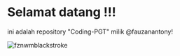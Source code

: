 # Selamat datang !!!

ini adalah repository "Coding-PGT" milik @fauzanantony!

![fznwmblackstroke](https://user-images.githubusercontent.com/110981711/184499668-380f20e7-4629-46b6-82b2-05b3df71f9f8.png)
